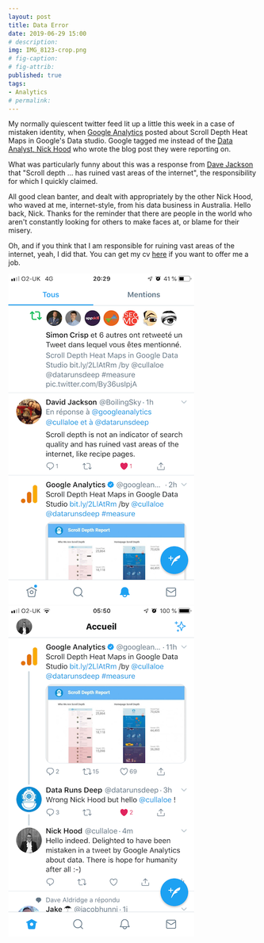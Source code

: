 ```yaml
---
layout: post
title: Data Error
date: 2019-06-29 15:00
# description: 
img: IMG_8123-crop.png
# fig-caption: 
# fig-attrib: 
published: true
tags:
- Analytics
# permalink:
---
```

My normally quiescent twitter feed lit up a little this week in a case of mistaken identity, when [Google Analytics](https://twitter.com/googleanalytics) posted about Scroll Depth Heat Maps in Google's Data studio. Google tagged me instead of the [Data Analyst, Nick Hood](https://datarunsdeep.com.au/who-we-are#nick-hood) who wrote the blog post they were reporting on.

What was particularly funny about this was a response from [Dave Jackson](https://twitter.com/BoilingSky) that "Scroll depth ... has ruined vast areas of the internet", the responsibility for which I quickly claimed.

All good clean banter, and dealt with appropriately by the other Nick Hood, who waved at me, internet-style, from his data business in Australia. Hello back, Nick. Thanks for the reminder that there are people in the world who aren't constantly looking for others to make faces at, or blame for their misery.

Oh, and if you think that I am responsible for ruining vast areas of the internet, yeah, I did that. You can get my cv [here](https://cullaloe.com/cv.pdf) if you want to offer me a job.

![screen grab](/assets/img/IMG_8123-sm.png) ![screen grab](/assets/img/IMG_8124.PNG)
